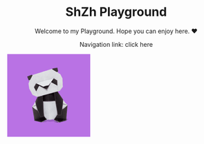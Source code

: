 <h1 align="center">ShZh Playground</h1>

<p align="center">Welcome to my Playground. Hope you can enjoy here. ❤</p>

<p align="center">Navigation link: <a link="https://shzh-playground.github.io">click here</a> </p>

<img align="center" src="./icon.png"></img>

